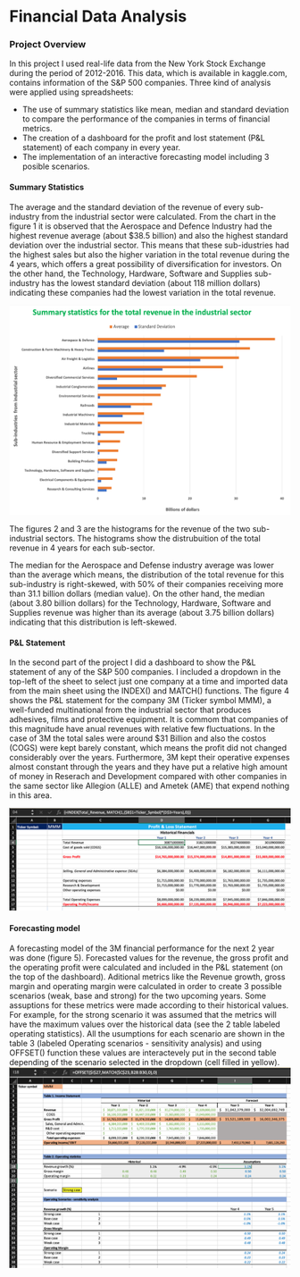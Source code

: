# Financial Data Analysis

### **Project Overview**
In this project I used real-life data from the New York Stock Exchange during the period of 2012-2016. This data, which is available in kaggle.com, contains information of the S&P 500 companies. Three kind of analysis were applied using spreadsheets: 
- The use of summary statistics like mean, median and standard deviation to compare the performance of the companies in terms of financial metrics.
- The creation of a dashboard for the profit and lost statement (P&L statement) of each company in every year. 
- The implementation of an interactive forecasting model including 3 posible scenarios. 

#### **Summary Statistics**

The average and the standard deviation of the revenue of every sub-industry from the industrial sector were calculated. From the chart in the figure 1 it is observed that the Aerospace and Defence Industry had the highest revenue average (about $38.5 billion) and also the highest standard deviation over the industrial sector. This means that these sub-idustries had the highest sales but also the higher variation in the total revenue during the 4 years, which offers a great possibility of diversification for investors. 
On the other hand, the Technology, Hardware, Software and Supplies sub-industry has the lowest standard deviation (about 118 million dollars) indicating these companies had the lowest variation in the total revenue.

<img src="https://github.com/jorgeUnas/Financial_Analysis/blob/main/Summary_Statistics.png" alt="Summary Statistics"> 

The figures 2 and 3 are the histograms for the revenue of the two sub-industrial sectors. The histograms show the distrubuition of the total revenue in 4 years for each sub-sector.

The median for the Aerospace and Defense industry average was lower than the average which means, the distribution of the total revenue for this sub-industry is right-skewed, with 50% of their companies receiving more than 31.1 billion dollars (median value). On the other hand, the median (about 3.80 billion dollars) for the Technology, Hardware, Software and Supplies revenue was higher than its average (about 3.75 billion dollars) indicating that this distribution is left-skewed.

#### **P&L Statement**
In the second part of the project I did a dashboard to show the P&L statement of any of the S&P 500 companies. I included a dropdown in the top-left of the sheet to select just one company at a time and imported data from the main sheet using the INDEX() and MATCH() functions. The figure 4 shows the P&L statement for the company 3M (Ticker symbol MMM), a well-funded multinational from the industrial sector that produces adhesives, films and protective equipment. It is commom that companies of this magnitude have anual revenues with relative few fluctuations. In the case of 3M the total sales were around $31 Billion and also the costos (COGS) were kept barely constant, which means the profit did not changed considerably over the years. Furthermore, 3M kept their operative expenses almost constant through the years and they have put a relative high amount of money in Reserach and Development compared with other companies in the same sector like Allegion (ALLE) and Ametek (AME) that expend nothing in this area. 

<img src="https://github.com/jorgeUnas/Financial_Analysis/blob/main/P%26L_Statement_3M.png" alt="P&L Statement"> 

#### **Forecasting model** 
A forecasting model of the 3M financial performance for the next 2 year was done (figure 5). Forecasted values for the revenue, the gross profit and the operating profit were calculated and included in the P&L statement (on the top of the dashboard). Aditional metrics like the Revenue growth, gross margin and operating margin were calculated in order to create 3 possible scenarios (weak, base and strong) for the two upcoming years. Some assuptions for these metrics were made according to their historical values. For example, for the strong scenario it was assumed that the metrics will have the maximum values over the historical data (see the 2 table labeled operating statistics). All the usumptions for each scenario are shown in the table 3 (labeled Operating scenarios - sensitivity analysis) and using OFFSET() function these values are interactevely put in the second table depending of the scenario selected in the dropdown (cell filled in yellow).  
<img src="https://github.com/jorgeUnas/Financial_Analysis/blob/main/Forecasting_Model_3MM.png" alt="Forecasting model"> 


